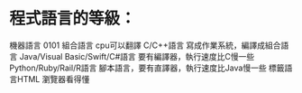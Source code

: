 # 程式語言的等級：
機器語言 0101
組合語言 cpu可以翻譯
C/C++語言 寫成作業系統，編譯成組合語言
Java/Visual Basic/Swift/C#語言 要有編譯器，執行速度比C慢一些
Python/Ruby/Rail/R語言 腳本語言，要有直譯器，執行速度比Java慢一些
標籤語言HTML 瀏覽器看得懂
